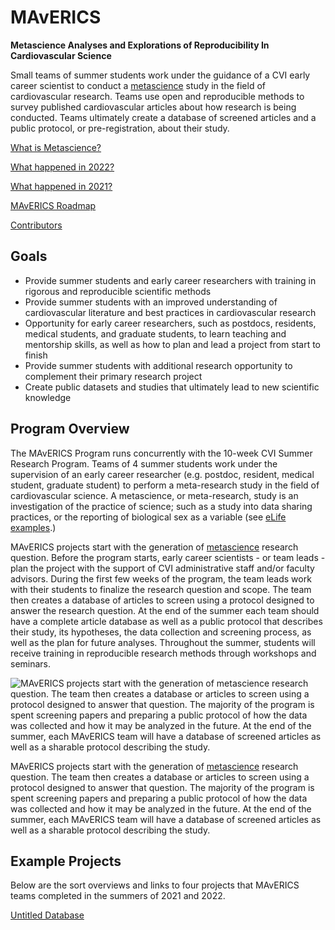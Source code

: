 # MAvERICS

**Metascience Analyses and Explorations of Reproducibility In Cardiovascular Science**

Small teams of summer students work under the guidance of a CVI early career scientist to conduct a [metascience](https://www.notion.so/What-is-Metascience-61598d7ef1e7408193939991ab5661da?pvs=21) study in the field of cardiovascular research. Teams use open and reproducible methods to survey published cardiovascular articles about how research is being conducted. Teams ultimately create a database of screened articles and a public protocol, or pre-registration, about their study.

[What is Metascience?](https://www.notion.so/What-is-Metascience-61598d7ef1e7408193939991ab5661da?pvs=21)

[What happened in 2022?](https://www.notion.so/What-happened-in-2022-c322f3859d4f4ba3863a0f50af40ecb4?pvs=21)

[What happened in 2021?](https://www.notion.so/What-happened-in-2021-aef3612c96294513b90d6a773231d1ae?pvs=21)

[MAvERICS Roadmap](https://www.notion.so/MAvERICS-Roadmap-e8ea0e314fc7409b96d75fe396c46551?pvs=21)

[Contributors](https://www.notion.so/Contributors-aaa7a295d1034718bbb4ab00c915e646?pvs=21)

## **Goals**

- Provide summer students and early career researchers with training in rigorous and reproducible scientific methods
- Provide summer students with an improved understanding of cardiovascular literature and best practices in cardiovascular research
- Opportunity for early career researchers, such as postdocs, residents, medical students, and graduate students, to learn teaching and mentorship skills, as well as how to plan and lead a project from start to finish
- Provide summer students with additional research opportunity to complement their primary research project
- Create public datasets and studies that ultimately lead to new scientific knowledge

## **Program Overview**

The MAvERICS Program runs concurrently with the 10-week CVI Summer Research Program. Teams of 4 summer students work under the supervision of an early career researcher (e.g. postdoc, resident, medical student, graduate student) to perform a meta-research study in the field of cardiovascular science. A metascience, or meta-research, study is an investigation of the practice of science; such as a study into data sharing practices, or the reporting of biological sex as a variable (see [eLife examples](https://elifesciences.org/collections/8d233d47/meta-research-a-collection-of-articles).)

MAvERICS projects start with the generation of [metascience](https://www.notion.so/What-is-Metascience-61598d7ef1e7408193939991ab5661da?pvs=21) research question. Before the program starts, early career scientists - or team leads - plan the project with the support of CVI administrative staff and/or faculty advisors. During the first few weeks of the program, the team leads work with their students to finalize the research question and scope. The team then creates a database of articles to screen using a protocol designed to answer the research question. At the end of the summer each team should have a complete article database as well as a public protocol that describes their study, its hypotheses, the data collection and screening process, as well as the plan for future analyses. Throughout the summer, students will receive training in reproducible research methods through workshops and seminars.

![MAvERICS projects start with the generation of [metascience](https://www.notion.so/What-is-Metascience-61598d7ef1e7408193939991ab5661da?pvs=21) research question. The team then creates a database or articles to screen using a protocol designed to answer that question. The majority of the program is spent screening papers and preparing a public protocol of how the data was collected and how it may be analyzed in the future. At the end of the summer, each MAvERICS team will have a database of screened articles as well as a sharable protocol describing the study.](MAvERICS%2021f4fa7e62744e6aba210c1382fa47ae/Screen_Shot_2022-04-17_at_10.42.42_AM.png)

MAvERICS projects start with the generation of [metascience](https://www.notion.so/What-is-Metascience-61598d7ef1e7408193939991ab5661da?pvs=21) research question. The team then creates a database or articles to screen using a protocol designed to answer that question. The majority of the program is spent screening papers and preparing a public protocol of how the data was collected and how it may be analyzed in the future. At the end of the summer, each MAvERICS team will have a database of screened articles as well as a sharable protocol describing the study.

## **Example Projects**

Below are the sort overviews and links to four projects that MAvERICS teams completed in the summers of 2021 and 2022.

[Untitled Database](https://www.notion.so/b200f8d1142b4c638de63990a93ffc85?pvs=21)